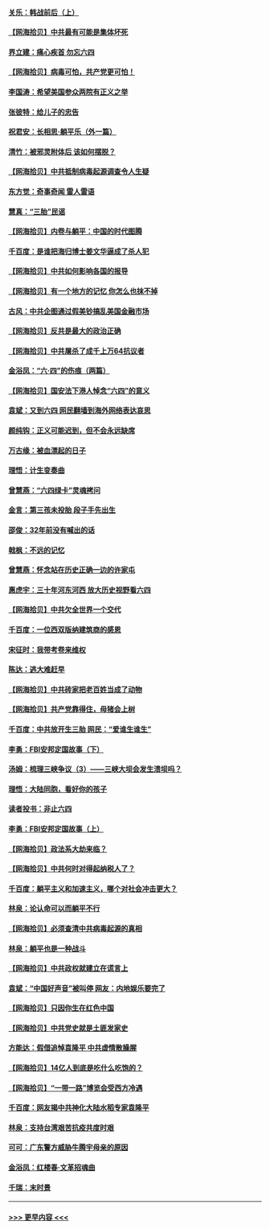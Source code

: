 #### [关乐：韩战前后（上）](../pages/nsc993/n13025387.md?t=06161602) 
#### [【网海拾贝】中共最有可能是集体坏死](../pages/nsc993/n13023101.md?t=06161602) 
#### [界立建：痛心疾首 勿忘六四](../pages/nsc993/n13022339.md?t=06161602) 
#### [【网海拾贝】病毒可怕，共产党更可怕！](../pages/nsc993/n13020728.md?t=06161602) 
#### [李国涛：希望美国参众两院有正义之举](../pages/nsc993/n13020674.md?t=06161602) 
#### [张彼特：给儿子的忠告](../pages/nsc993/n13018934.md?t=06161602) 
#### [祝君安：长相思‧躺平乐（外一篇）](../pages/nsc993/n13018923.md?t=06161602) 
#### [清竹：被邪灵附体后 该如何摆脱？](../pages/nsc993/n13018877.md?t=06161602) 
#### [【网海拾贝】中共抵制病毒起源调查令人生疑](../pages/nsc993/n13017785.md?t=06161602) 
#### [东方觉：奇事奇闻 雷人雷语](../pages/nsc993/n13017577.md?t=06161602) 
#### [慧真：“三胎”民谣](../pages/nsc993/n13017394.md?t=06161602) 
#### [【网海拾贝】内卷与躺平：中国的时代图腾](../pages/nsc993/n13016128.md?t=06161602) 
#### [千百度：是谁把海归博士姜文华逼成了杀人犯](../pages/nsc993/n13015218.md?t=06161602) 
#### [【网海拾贝】中共如何影响各国的报导](../pages/nsc993/n13012599.md?t=06161602) 
#### [【网海拾贝】有一个地方的记忆 你怎么也抹不掉](../pages/nsc993/n13009802.md?t=06161602) 
#### [古风：中共企图通过假美钞搞乱美国金融市场](../pages/nsc993/n13009626.md?t=06161602) 
#### [【网海拾贝】反共是最大的政治正确](../pages/nsc993/n13007051.md?t=06161602) 
#### [【网海拾贝】中共屠杀了成千上万64抗议者](../pages/nsc993/n13002713.md?t=06161602) 
#### [金浴凤：“六·四”的伤痕（两篇）](../pages/nsc993/n13001719.md?t=06161602) 
#### [【网海拾贝】国安法下港人悼念“六四”的意义](../pages/nsc993/n13001039.md?t=06161602) 
#### [袁斌：又到六四 网民翻墙到海外网络表达哀思](../pages/nsc993/n13000995.md?t=06161602) 
#### [颜纯钩：正义可能迟到，但不会永远缺席](../pages/nsc993/n13000920.md?t=06161602) 
#### [万古缘：被血漂起的日子](../pages/nsc993/n13000914.md?t=06161602) 
#### [理悟：计生变奏曲](../pages/nsc993/n13000414.md?t=06161602) 
#### [曾慧燕：“六四绿卡”灵魂拷问](../pages/nsc993/n13000277.md?t=06161602) 
#### [金言：第三孩未投胎 段子手先出生](../pages/nsc993/n13000215.md?t=06161602) 
#### [邵俊：32年前没有喊出的话](../pages/nsc993/n13000181.md?t=06161602) 
#### [戟枫：不远的记忆](../pages/nsc993/n13000121.md?t=06161602) 
#### [曾慧燕：怀念站在历史正确一边的许家屯](../pages/nsc993/n13000073.md?t=06161602) 
#### [惠虎宇：三十年河东河西 放大历史视野看六四](../pages/nsc993/n13000018.md?t=06161602) 
#### [【网海拾贝】中共欠全世界一个交代](../pages/nsc993/n12998706.md?t=06161602) 
#### [千百度：一位西双版纳建筑商的感恩](../pages/nsc993/n12998487.md?t=06161602) 
#### [宋征时：我带考卷来维权](../pages/nsc993/n12994088.md?t=06161602) 
#### [陈达：逃大难赶早](../pages/nsc993/n12993569.md?t=06161602) 
#### [【网海拾贝】中共砖家把老百姓当成了动物](../pages/nsc993/n12993483.md?t=06161602) 
#### [【网海拾贝】共产党靠得住，母猪会上树](../pages/nsc993/n12990730.md?t=06161602) 
#### [千百度：中共放开生三胎 网民：“爱谁生谁生”](../pages/nsc993/n12990644.md?t=06161602) 
#### [李勇：FBI安邦定国故事（下）](../pages/nsc993/n12987854.md?t=06161602) 
#### [汤姆：梳理三峡争议（3）——三峡大坝会发生溃坝吗？](../pages/nsc993/n12989806.md?t=06161602) 
#### [理悟：大陆同胞，看好你的孩子](../pages/nsc993/n12989778.md?t=06161602) 
#### [读者投书：非止六四](../pages/nsc993/n12989673.md?t=06161602) 
#### [李勇：FBI安邦定国故事（上）](../pages/nsc993/n12987749.md?t=06161602) 
#### [【网海拾贝】政法系大劫来临？](../pages/nsc993/n12987596.md?t=06161602) 
#### [【网海拾贝】中共何时对得起纳税人了？](../pages/nsc993/n12985578.md?t=06161602) 
#### [千百度：躺平主义和加速主义，哪个对社会冲击更大？](../pages/nsc993/n12985512.md?t=06161602) 
#### [林泉：论认命可以而躺平不行](../pages/nsc993/n12985505.md?t=06161602) 
#### [【网海拾贝】必须查清中共病毒起源的真相](../pages/nsc993/n12984276.md?t=06161602) 
#### [林泉：躺平也是一种战斗](../pages/nsc993/n12984194.md?t=06161602) 
#### [【网海拾贝】中共政权就建立在谎言上](../pages/nsc993/n12981880.md?t=06161602) 
#### [袁斌：“中国好声音”被叫停 网友：内地娱乐要完了](../pages/nsc993/n12981826.md?t=06161602) 
#### [【网海拾贝】只因你生在红色中国](../pages/nsc993/n12979096.md?t=06161602) 
#### [【网海拾贝】中共党史就是土匪发家史](../pages/nsc993/n12976478.md?t=06161602) 
#### [方能达：假借追悼袁隆平 中共虚情散臊腥](../pages/nsc993/n12976396.md?t=06161602) 
#### [【网海拾贝】14亿人到底是吃什么吃饱的？](../pages/nsc993/n12974125.md?t=06161602) 
#### [【网海拾贝】“一带一路”博览会受西方冷遇](../pages/nsc993/n12971787.md?t=06161602) 
#### [千百度：网友揭中共神化大陆水稻专家袁隆平](../pages/nsc993/n12971733.md?t=06161602) 
#### [林泉：支持台湾艰苦抗疫共度时艰](../pages/nsc993/n12971350.md?t=06161602) 
#### [可可：广东警方威胁牛腾宇母亲的原因](../pages/nsc993/n12971100.md?t=06161602) 
#### [金浴凤：红楼春·文革招魂曲](../pages/nsc993/n12970354.md?t=06161602) 
#### [千瑞：末时景](../pages/nsc993/n12970337.md?t=06161602) 

----
#### [ >>> 更早内容 <<< ](../indexes/nsc993-earlier.md)
